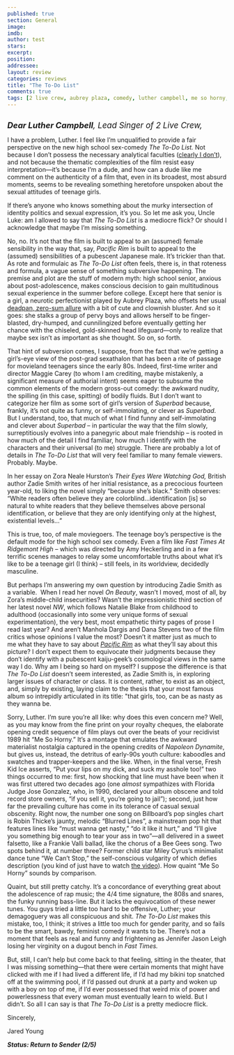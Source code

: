 ```yaml
---
published: true
section: General
image: 
imdb: 
author: test 
stars: 
excerpt: 
position: 
addressee: 
layout: review
categories: reviews
title: "The To-Do List"
comments: true
tags: [2 live crew, aubrey plaza, comedy, luther campbell, me so horny, sex, teen, to-do list, Uncategorized]
---
```

<div><p><span class="full-image-block ssNonEditable"><img src="http://static.squarespace.com/static/5005f6bcc4aa41161b33e89e/5329cf1fe4b07c068ebf74de/5329cf1fe4b07c068ebf7881/1375455914407/to-do-list.jpg" alt="" /></span></p>
<p><em style="font-size:120%;"><span style="font-size:110%;"><strong>Dear Luther Campbell</strong>, Lead Singer of 2 Live Crew,</span></em></p>
<p>I have a problem, Luther. I feel like I&rsquo;m unqualified to provide a fair perspective on the new high school sex-comedy <em>The To-Do List. </em>Not because I don&rsquo;t possess the necessary analytical faculties (<a href="/letters/author/jyoung">clearly I don&rsquo;t</a>), and not because the thematic complexities of the film resist easy interpretation&mdash;it&rsquo;s because I&rsquo;m a dude, and how can a dude like me comment on the authenticity of a film that, even in its broadest, most absurd moments, seems to be revealing something heretofore unspoken about the sexual attitudes of teenage girls.</p>
<p>If there&rsquo;s anyone who knows something about the murky intersection of identity politics and sexual expression, it&rsquo;s you. So let me ask you, Uncle Luke: am I allowed to say that <em>The To-Do List</em> is a mediocre flick? Or should I acknowledge that maybe I&rsquo;m missing something.</p>
<p>No, no. It&rsquo;s not that the film is built to appeal to an (assumed) female sensibility in the way that, say, <em>Pacific Rim</em> is built to appeal to the (assumed) sensibilities of a pubescent Japanese male. It&rsquo;s trickier than that. As rote and formulaic as<em> The To-Do List</em> often feels, there is, in that roteness and formula, a vague sense of something subversive happening. The premise and plot are the stuff of modern myth: high school senior, anxious about post-adolescence, makes conscious decision to gain multitudinous sexual experience in the summer before college. Except here that senior is a girl, a neurotic perfectionist played by Aubrey Plaza, who offsets her usual <a href="/letters/2013/3/13/safety-not-guaranteed.html">deadpan, zero-sum allure</a> with a bit of cute and clownish bluster. And so it goes: she stalks a group of pervy boys and allows herself to be finger-blasted, dry-humped, and cunnilingized before eventually getting her chance with the chiseled, gold-skinned head lifeguard&mdash;only to realize that maybe sex isn&rsquo;t as important as she thought. So on, so forth.</p>
<p>That hint of subversion comes, I suppose, from the fact that we&rsquo;re getting a girl&rsquo;s-eye view of the post-grad sexathalon that has been a rite of passage for movieland teenagers since the early 80s. Indeed, first-time writer and director Maggie Carey (to whom I am crediting, maybe mistakenly, a significant measure of authorial intent) seems eager to subsume the common elements of the modern gross-out comedy: the awkward nudity, the spilling (in this case, spitting) of bodily fluids. But I don&rsquo;t want to categorize her film as some sort of girl&rsquo;s version of <em>Superbad</em> because, frankly, it&rsquo;s not quite as funny, or self-immolating, or clever as <em>Superbad</em>. But I understand, too, that much of what I find funny and self-immolating and clever about <em>Superbad</em> &ndash; in particular the way that the film slowly, surreptitiously evolves into a panegyric about male friendship &ndash; is rooted in how much of the detail I find familiar, how much I identify with the characters and their universal (to me) struggle. There are probably a lot of details in <em>The To-Do List</em> that will very feel familiar to many female viewers. Probably. Maybe.</p>
<p>In her essay on Zora Neale Hurston&rsquo;s <em>Their Eyes Were Watching God,</em> British author Zadie Smith writes of her initial resistance, as a precocious fourteen year-old, to liking the novel simply &ldquo;because she&rsquo;s black.&rdquo; Smith observes: &ldquo;White readers often believe they are colorblind&hellip;identification [is] so natural to white readers that they believe themselves above personal identification, or believe that they are only identifying only at the highest, existential levels&hellip;&rdquo;</p>
<p>This is true, too, of male moviegoers. The teenage boy&rsquo;s perspective is the default mode for the high school sex comedy. Even a film like <em>Fast Times At Ridgemont High</em> &ndash; which was directed by Amy Heckerling and in a few terrific scenes manages to relay some uncomfortable truths about what it&rsquo;s like to be a teenage girl (I think) &ndash; still feels, in its worldview, decidedly masculine.&nbsp;</p>
<p>But perhaps I&rsquo;m answering my own question by introducing Zadie Smith as a variable. &nbsp;When I read her novel <em>On Beauty</em>, wasn&rsquo;t I moved, most of all, by Zora&rsquo;s middle-child insecurities? Wasn&rsquo;t the impressionistic third section of her latest novel <em>NW</em>, which follows Natalie Blake from childhood to adulthood (occasionally into some very unique forms of sexual experimentation), the very best, most empathetic thirty pages of prose I read last year? And aren&rsquo;t Manhola Dargis and Dana Stevens two of the film critics whose opinions I value the most? Doesn&rsquo;t it matter just as much to me what they have to say about <em><a href="http://www.slate.com/articles/arts/movies/2013/07/guillermo_del_toro_s_pacific_rim_reviewed.html">Pacific Rim</a></em> as what they&rsquo;ll say about this picture? I don&rsquo;t expect them to equivocate their judgments because they don&rsquo;t identify with a pubescent kaiju-geek&rsquo;s cosmological views in the same way I do. Why am I being so hard on myself? I suppose the difference is that <em>The To-Do List </em>doesn&rsquo;t seem interested, as Zadie Smith is, in exploring larger issues of character or class. It is content, rather, to exist as an object, and, simply by existing, laying claim to the thesis that your most famous album so intrepidly articulated in its title: "that girls, too, can be as nasty as they wanna be.</p>
<p>Sorry, Luther. I&rsquo;m sure you&rsquo;re all like: why does this even concern me? Well, as you may know from the fine print on your royalty cheques, the elaborate opening credit sequence of film plays out over the beats of your recidivist 1989 hit &ldquo;Me So Horny.&rdquo; It&rsquo;s a montage that emulates the awkward materialist nostalgia captured in the opening credits of <em>Napoleon Dynamite</em>, but gives us, instead, the detritus of early-90s youth culture: kaboodles and swatches and trapper-keepers and the like. When, in the final verse, Fresh Kid Ice asserts, &ldquo;Put your lips on my dick, and suck my asshole too!&rdquo; two things occurred to me: first, how shocking that line must have been when it was first uttered two decades ago (one <em>almost</em> sympathizes with Florida Judge Jose Gonzalez, who, in 1990, declared your album obscene and told record store owners, &ldquo;if you sell it, you&#8217;re going to jail&rdquo;); second, just how far the prevailing culture has come in its tolerance of casual sexual obscenity. Right now, the number one song on Billboard&rsquo;s pop singles chart is Robin Thicke&rsquo;s jaunty, melodic &ldquo;Blurred Lines&rdquo;, a mainstream pop hit that features lines like &ldquo;must wanna get nasty,&rdquo; &ldquo;do it like it hurt,&rdquo; and &ldquo;I&#8217;ll give you something big enough to tear your ass in two&rdquo;&mdash;all delivered in a sweet falsetto, like a Frankie Valli ballad, like the chorus of a Bee Gees song. Two spots behind it, at number three? Former child star Miley Cyrus&rsquo;s minimalist dance tune &ldquo;We Can&rsquo;t Stop,&rdquo; the self-conscious vulgarity of which defies description (you kind of just have to watch <a href="http://www.youtube.com/watch?v=LrUvu1mlWco">the video</a>). How quaint &ldquo;Me So Horny&rdquo; sounds by comparison.</p>
<p>Quaint, but still pretty catchy. It&rsquo;s a concordance of everything great about the adolescence of rap music; the 4/4 time signature, the 808s and snares, the funky running bass-line. But it lacks the equivocation of these newer tunes. You guys tried a little too hard to be offensive, Luther; your demagoguery was all conspicuous and shit. <em>The To-Do List</em> makes this mistake, too, I think; it strives a little too much for gender parity, and so fails to be the smart, bawdy, feminist comedy it wants to be. There&rsquo;s not a moment that feels as real and funny and frightening as Jennifer Jason Leigh losing her virginity on a dugout bench in <em>Fast Times.</em></p>
<p>But, still, I can&rsquo;t help but come back to that feeling, sitting in the theater, that I was missing something&mdash;that there were certain moments that might have clicked with me if I had lived a different life, if I&rsquo;d had my bikini top snatched off at the swimming pool, if I&rsquo;d passed out drunk at a party and woken up with a boy on top of me, if I&rsquo;d ever possessed that weird mix of power and powerlessness that every woman must eventually learn to wield. But I didn&rsquo;t. So all I can say is that <em>The To-Do List</em> is a pretty mediocre flick.</p>
<p>Sincerely,&nbsp;</p>
<p>Jared Young</p>
<p><em><strong>Status: Return to Sender (2/5)</strong><br /></em></p></div>
